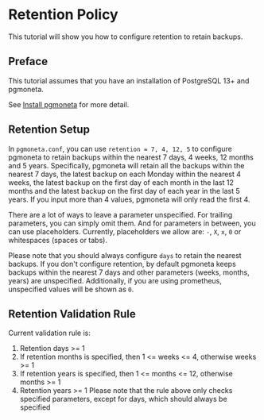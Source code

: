 # Retention Policy

This tutorial will show you how to configure retention to retain backups.

## Preface

This tutorial assumes that you have an installation of PostgreSQL 13+ and pgmoneta.

See [Install pgmoneta](https://github.com/pgmoneta/pgmoneta/blob/main/doc/tutorial/01_install.md)
for more detail.

## Retention Setup

In `pgmoneta.conf`, you can use `retention = 7, 4, 12, 5` to configure pgmoneta to retain backups
within the nearest 7 days, 4 weeks, 12 months and 5 years. Specifically, pgmoneta will retain
all the backups within the nearest 7 days, the latest backup on each Monday within the nearest 4 weeks,
the latest backup on the first day of each month in the last 12 months and the latest backup on the first
day of each year in the last 5 years. If you input more than 4 values, pgmoneta will only read the first 4.

There are a lot of ways to leave a parameter unspecified. For trailing parameters, you can simply omit them. 
And for parameters in between, you can use placeholders. Currently, placeholders we allow are: `-`, `X`, `x`, `0` 
or whitespaces (spaces or tabs). 

Please note that you should always configure `days` to retain the nearest backups.
If you don't configure retention, by default pgmoneta keeps backups within the nearest 7 days and other parameters 
(weeks, months, years) are unspecified. 
Additionally, if you are using prometheus, unspecified values will be shown as `0`.

## Retention Validation Rule
Current validation rule is:
1. Retention days >= 1
2. If retention months is specified, then 1 <= weeks <= 4, otherwise weeks >= 1
3. If retention years is specified, then 1 <= months <= 12, otherwise months >= 1
4. Retention years >= 1
Please note that the rule above only checks specified parameters, except for days, which should always be specified
